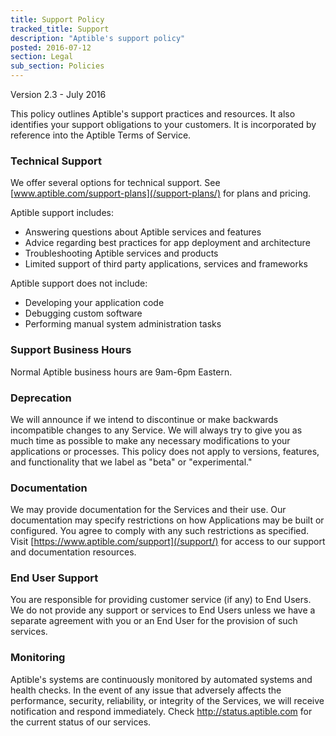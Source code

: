 ```yaml
---
title: Support Policy
tracked_title: Support
description: "Aptible's support policy"
posted: 2016-07-12
section: Legal
sub_section: Policies
---
```


Version 2.3 - July 2016

This policy outlines Aptible's support practices and resources. It also identifies your support obligations to your customers. It is incorporated by reference into the Aptible Terms of Service.

### Technical Support
We offer several options for technical support. See [www.aptible.com/support-plans](/support-plans/) for plans and pricing.

Aptible support includes:
- Answering questions about Aptible services and features
- Advice regarding best practices for app deployment and architecture
- Troubleshooting Aptible services and products
- Limited support of third party applications, services and frameworks

Aptible support does not include:
- Developing your application code
- Debugging custom software
- Performing manual system administration tasks

### Support Business Hours
Normal Aptible business hours are 9am-6pm Eastern.

### Deprecation
We will announce if we intend to discontinue or make backwards incompatible changes to any Service. We will always try to give you as much time as possible to make any necessary modifications to your applications or processes. This policy does not apply to versions, features, and functionality that we label as "beta" or "experimental."

### Documentation
We may provide documentation for the Services and their use. Our documentation may specify restrictions on how Applications may be built or configured. You agree to comply with any such restrictions as specified. Visit [https://www.aptible.com/support](/support/) for access to our support and documentation resources.

### End User Support
You are responsible for providing customer service (if any) to End Users. We do not provide any support or services to End Users unless we have a separate agreement with you or an End User for the provision of such services.

### Monitoring
Aptible's systems are continuously monitored by automated systems and health checks. In the event of any issue that adversely affects the performance, security, reliability, or integrity of the Services, we will receive notification and respond immediately. Check http://status.aptible.com for the current status of our services.
